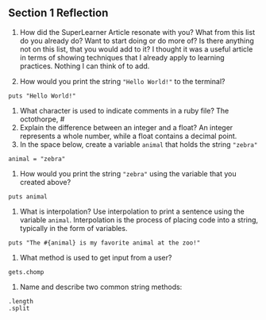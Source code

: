## Section 1 Reflection

1. How did the SuperLearner Article resonate with you? What from this list do you already do? Want to start doing or do more of? Is there anything not on this list, that you would add to it?
I thought it was a useful article in terms of showing techniques that I already apply to learning practices.  Nothing I can think of to add.

1. How would you print the string `"Hello World!"` to the terminal?
```
puts "Hello World!"
```
1. What character is used to indicate comments in a ruby file?
The octothorpe, #
1. Explain the difference between an integer and a float?
An integer represents a whole number, while a float contains a decimal point.
1. In the space below, create a variable `animal` that holds the string `"zebra"`
```
animal = "zebra"
```
1. How would you print the string `"zebra"` using the variable that you created above?
```
puts animal
```
1. What is interpolation? Use interpolation to print a sentence using the variable `animal`.
Interpolation is the process of placing code into a string, typically in the form of variables.
```
puts "The #{animal} is my favorite animal at the zoo!"
```
1. What method is used to get input from a user?
```
gets.chomp
```

1. Name and describe two common string methods:
```
.length
.split
```
